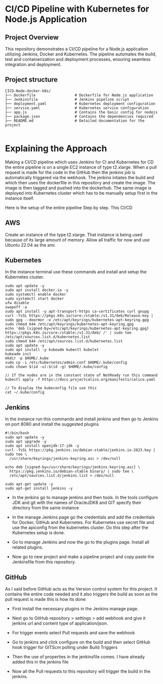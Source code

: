 # CI/CD Pipeline with Kubernetes for Node.js Application 

## Project Overview
This repository demonstrates a CI/CD pipeline for a Node.js application utilizing Jenkins, Docker and Kubernetes. The pipeline automates the build, test and containerization and deployment processes, ensuring seamless integration and deployment. 

## Project structure 
```
CICD-Node-docker-k8s/
├── Dockerfile                  # Dockerfile for Node.js application
├── Jenkinsfile                 # Jenkins pipeline script
├── deployment.yaml             # Kubernetes deployment configuration
├── service.yaml                # Kubernetes service configuration
├── app.js                      # Contains the basic config for nodejs  
├── package.json                # Contains the dependencies required
├── README.md                   # Detailed documentation for the project
 
```

# Explaining the Approach 
Making a CI/CD pipeline which uses Jenkins for CI and Kubernetes for CD the entire pipeline is on a single EC2 instance of type t2.xlarge. When a pull request is made for the code in the GitHub then the jenkins job is automatically triggered via the webhook.
The jenkins intiates the build and which then uses the dockerfile in this repository and create the image. The image is then tagged and pushed into the dockerhub. 
The same image is deployed into Kubernetes cluster which has to be manually setup first in the instance itself.

Here is the setup of the entire pipeline Step by step. This CI/CD 

## AWS 
Create an instance of the type t2.xlarge. That instance is being used because of its large amount of memory.  Allow all traffic for now and use Ubuntu 22.04 as the ami. 

## Kubernetes
In the instance terminal use these commands and install and setup the Kubernetes cluster. 

```
sudo apt update -y 
sudo apt install docker.io -y 
sudo systemctl enable docker
sudo systemctl start docker
ufw disable 
swapoff -a 
sudo apt install -y apt-transport-https ca-certificates curl gnupg
curl -fsSL https://pkgs.k8s.io/core:/stable:/v1.31/deb/Release.key | sudo gpg --dearmor -o /etc/apt/keyrings/kubernetes-apt-keyring.gpg
sudo chmod 644 /etc/apt/keyrings/kubernetes-apt-keyring.gpg
echo 'deb [signed-by=/etc/apt/keyrings/kubernetes-apt-keyring.gpg] https://pkgs.k8s.io/core:/stable:/v1.31/deb/ /' | sudo tee /etc/apt/sources.list.d/kubernetes.list
sudo chmod 644 /etc/apt/sources.list.d/kubernetes.list
sudo apt update -y 
sudo apt install -y kubeadm kubectl kubelet
kubeadm init 
mkdir -p $HOME/.kube
sudo cp -i /etc/kubernetes/admin.conf $HOME/.kube/config
sudo chown $(id -u):$(id -g) $HOME/.kube/config

// If the nodes are in the constant state of NotReady run this command 
kubectl apply -f https://docs.projectcalico.org/manifests/calico.yaml

// To display the kubeconfig file use this 
cat ~/.kube/config
```


## Jenkins
In the instance run this commands and install jenkins and then go to Jenkins on port 8080 and install the suggested plugins  
```
#!/bin/bash
sudo apt update -y
sudo apt upgrade -y
sudo apt install openjdk-17-jdk -y
curl -fsSL https://pkg.jenkins.io/debian-stable/jenkins.io-2023.key | sudo tee \
  /usr/share/keyrings/jenkins-keyring.asc > /dev/null
  
echo deb [signed-by=/usr/share/keyrings/jenkins-keyring.asc] \
  https://pkg.jenkins.io/debian-stable binary/ | sudo tee \
  /etc/apt/sources.list.d/jenkins.list > /dev/null

sudo apt-get update -y
sudo apt-get install jenkins -y
```

- In the jenkins go to manage jenkins and then tools. In the tools configure JDK and git with the names of OracleJDK8 and GIT specify their directory from the same instance 

- In the manage Jenkins page go the credentials and add the credentials for Docker, GitHub and Kubernetes. For Kubernetes use secret file and use the apiconfig from the kubernetes cluster. Do this step after the Kubernetes setup is done. 

- Go to manage Jenkins and now the go to the plugins page. Install all related plugins. 

- Now go to new project and make a pipeline project and copy paste the Jenkinsfile from this repository. 


## GitHub 
As I said before GitHub acts as the Version control system for this project. It contains the entire code needed and it also triggers the build as soon as the pull request is made this is how its done: 

- First install the necessary plugins in the Jenkins manage page. 

- Next go to GitHub repository > settings > add webhook and give it jenkins url and content type of application/json. 

- For trigger events select Pull requests and save the webhook 

- Go to jenkins and click configure on the build and then select GitHub hook trigger for GITScm polling under Build Triggers 

- Then the use of properties in the jenkinsfile comes. I have already added this in the jenkins file 

- Now all the Pull requests to this repository will trigger the build in the jenkins. 

